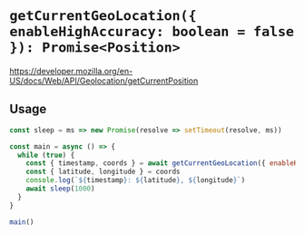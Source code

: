 # `getCurrentGeoLocation({ enableHighAccuracy: boolean = false }): Promise<Position>`

https://developer.mozilla.org/en-US/docs/Web/API/Geolocation/getCurrentPosition

## Usage

```js
const sleep = ms => new Promise(resolve => setTimeout(resolve, ms))

const main = async () => {
  while (true) {
    const { timestamp, coords } = await getCurrentGeoLocation({ enableHighAccuracy: true })
    const { latitude, longitude } = coords
    console.log(`${timestamp}: ${latitude}, ${longitude}`)
    await sleep(1000)
  }
}

main()
```
